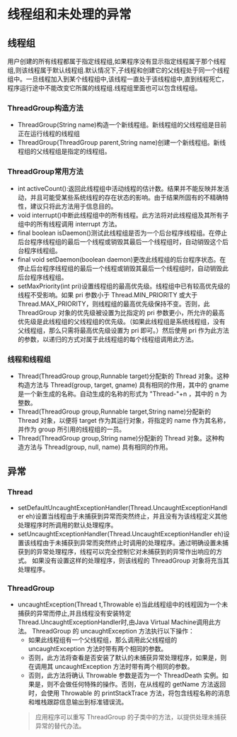 # 线程组和未处理的异常

## 线程组
用户创建的所有线程都属于指定线程组,如果程序没有显示指定线程属于那个线程组,则该线程属于默认线程组.默认情况下,子线程和创建它的父线程处于同一个线程组中。一旦线程加入到某个线程组中,该线程一直处于该线程组中,直到线程死亡，程序运行途中不能改变它所属的线程组.线程组里面也可以包含线程组。

### ThreadGroup构造方法
* ThreadGroup(String name)构造一个新线程组。新线程组的父线程组是目前正在运行线程的线程组
* ThreadGroup(ThreadGroup parent,String name)创建一个新线程组。新线程组的父线程组是指定的线程组。

### ThreadGroup常用方法
* int activeCount():返回此线程组中活动线程的估计数。结果并不能反映并发活动，并且可能受某些系统线程的存在状态的影响。由于结果所固有的不精确特性，建议只将此方法用于信息目的。
* void interrupt()中断此线程组中的所有线程。此方法将对此线程组及其所有子组中的所有线程调用 interrupt 方法。
* final boolean isDaemon()测试此线程组是否为一个后台程序线程组。在停止后台程序线程组的最后一个线程或销毁其最后一个线程组时，自动销毁这个后台程序线程组。
* final void setDaemon(boolean daemon)更改此线程组的后台程序状态。在停止后台程序线程组的最后一个线程或销毁其最后一个线程组时，自动销毁此后台程序线程组。
* setMaxPriority(int pri)设置线程组的最高优先级。线程组中已有较高优先级的线程不受影响。如果 pri 参数小于 Thread.MIN_PRIORITY 或大于 Thread.MAX_PRIORITY，则线程组的最高优先级保持不变。否则，此 ThreadGroup 对象的优先级被设置为比指定的 pri 参数更小，所允许的最高优先级是此线程组的父线程组的优先级。（如果此线程组是系统线程组，没有父线程组，那么只需将最高优先级设置为 pri 即可。）然后使用 pri 作为此方法的参数，以递归的方式对属于此线程组的每个线程组调用此方法。

### 线程和线程组
* Thread(ThreadGroup group,Runnable target)分配新的 Thread 对象。这种构造方法与 Thread(group, target, gname) 具有相同的作用，其中的 gname 是一个新生成的名称。自动生成的名称的形式为 "Thread-"+n ，其中的 n 为整数。
* Thread(ThreadGroup group,Runnable target,String name)分配新的 Thread 对象，以便将 target 作为其运行对象，将指定的 name 作为其名称，并作为 group 所引用的线程组的一员。
* Thread(ThreadGroup group,String name)分配新的 Thread 对象。这种构造方法与 Thread(group, null, name) 具有相同的作用。


## 异常

### Thread
* setDefaultUncaughtExceptionHandler(Thread.UncaughtExceptionHandler eh)设置当线程由于未捕获到异常而突然终止，并且没有为该线程定义其他处理程序时所调用的默认处理程序。
* setUncaughtExceptionHandler(Thread.UncaughtExceptionHandler eh)设置该线程由于未捕获到异常而突然终止时调用的处理程序。通过明确设置未捕获到的异常处理程序，线程可以完全控制它对未捕获到的异常作出响应的方式。 如果没有设置这样的处理程序，则该线程的 ThreadGroup 对象将充当其处理程序。

### ThreadGroup
* uncaughtException(Thread t,Throwable e)当此线程组中的线程因为一个未捕获的异常而停止,并且线程没有安装特定 Thread.UncaughtExceptionHandler时,由Java Virtual Machine调用此方法。
ThreadGroup 的 uncaughtException 方法执行以下操作：
	* 如果此线程组有一个父线程组，那么调用此父线程组的 uncaughtException 方法时带有两个相同的参数。
	* 否则，此方法将查看是否安装了默认的未捕获异常处理程序，如果是，则在调用其 uncaughtException 方法时带有两个相同的参数。
	* 否则，此方法将确认 Throwable 参数是否为一个 ThreadDeath 实例。如果是，则不会做任何特殊的操作。否则，在从线程的 getName 方法返回时，会使用 Throwable 的 printStackTrace 方法，将包含线程名称的消息和堆栈跟踪信息输出到标准错误流。
	>应用程序可以重写 ThreadGroup 的子类中的方法，以提供处理未捕获异常的替代办法。

